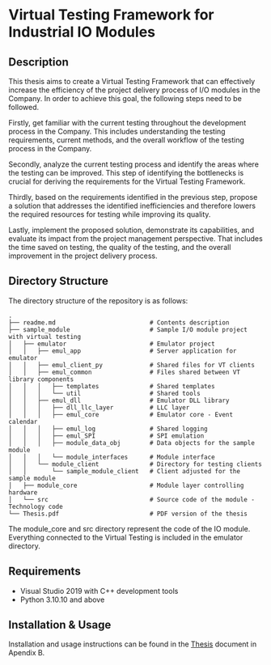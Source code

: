 # Virtual Testing Framework for Industrial IO Modules

## Description

This thesis aims to create a Virtual Testing Framework that can effectively increase the efficiency of the project delivery process 
of I/O modules in the Company. In order to achieve this goal, the following steps need to be followed.

Firstly, get familiar with the current testing throughout the development process in the Company. This includes understanding 
the testing requirements, current methods, and the overall workflow of the testing process in the Company.

Secondly, analyze the current testing process and identify the areas where the testing can be improved. 
This step of identifying the bottlenecks is crucial for deriving the requirements for the Virtual Testing Framework.

Thirdly, based on the requirements identified in the previous step, propose a solution that addresses the identified inefficiencies 
and therefore lowers the required resources for testing while improving its quality.

Lastly, implement the proposed solution, demonstrate its capabilities, and evaluate its impact from the project management perspective. 
That includes the time saved on testing, the quality of the testing, and the overall improvement in the project delivery process.


## Directory Structure
The directory structure of the repository is as follows:
```
.
├── readme.md                          # Contents description
├── sample_module                      # Sample I/O module project with virtual testing
│   ├── emulator                       # Emulator project
│   │   ├── emul_app                   # Server application for emulator
│   │   ├── emul_client_py             # Shared files for VT clients
│   │   ├── emul_common                # Files shared between VT library components
│   │   │   ├── templates              # Shared templates
│   │   │   └── util                   # Shared tools
│   │   ├── emul_dll                   # Emulator DLL library
│   │   │   ├── dll_llc_layer          # LLC layer
│   │   │   ├── emul_core              # Emulator core - Event calendar
│   │   │   ├── emul_log               # Shared logging
│   │   │   ├── emul_SPI               # SPI emulation
│   │   │   ├── module_data_obj        # Data objects for the sample module
│   │   │   └── module_interfaces      # Module interface
│   │   └── module_client              # Directory for testing clients
│   │       └── sample_module_client   # Client adjusted for the sample module
│   ├── module_core                    # Module layer controlling hardware
│   └── src                            # Source code of the module - Technology code
└── Thesis.pdf                         # PDF version of the thesis
```

The module_core and src directory represent the code of the IO module. 
Everything connected to the Virtual Testing is included in the emulator directory. 

## Requirements
- Visual Studio 2019 with C++ development tools
- Python 3.10.10 and above

## Installation & Usage
Installation and usage instructions can be found in the [Thesis](Thesis.pdf) document in Apendix B.

